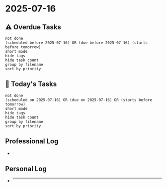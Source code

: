 # 2025-07-16

## ⚠️ Overdue Tasks

```tasks
not done
(scheduled before 2025-07-16) OR (due before 2025-07-16) (starts before tomorrow)
short mode
hide tags
hide task count
group by filename
sort by priority
```

## 📅 Today's Tasks

```tasks
not done
(scheduled on 2025-07-16) OR (due on 2025-07-16) OR (starts before tomorrow)
short mode
hide tags
hide task count
group by filename
sort by priority
```

## Professional Log

-

## Personal Log

- ***
